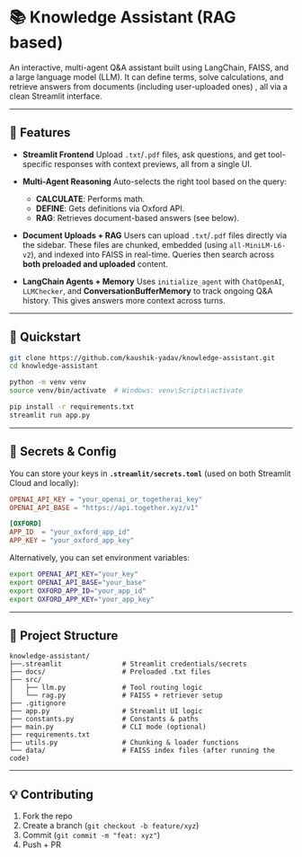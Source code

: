 # 📚 Knowledge Assistant (RAG based)

An interactive, multi-agent Q\&A assistant built using LangChain, FAISS, and a large language model (LLM). It can define terms, solve calculations, and retrieve answers from documents (including user-uploaded ones) , all via a clean Streamlit interface.

---

## 🔧 Features

* **Streamlit Frontend**
  Upload `.txt`/`.pdf` files, ask questions, and get tool-specific responses with context previews, all from a single UI.

* **Multi-Agent Reasoning**
  Auto-selects the right tool based on the query:

  * **CALCULATE**: Performs math.
  * **DEFINE**: Gets definitions via Oxford API.
  * **RAG**: Retrieves document-based answers (see below).

* **Document Uploads + RAG**
  Users can upload `.txt`/`.pdf` files directly via the sidebar. These files are chunked, embedded (using `all-MiniLM-L6-v2`), and indexed into FAISS in real-time. Queries then search across **both preloaded and uploaded** content.

* **LangChain Agents + Memory**
  Uses `initialize_agent` with `ChatOpenAI`, `LLMChecker`, and **ConversationBufferMemory** to track ongoing Q\&A history. This gives answers more context across turns.

---

## 🚀 Quickstart

```bash
git clone https://github.com/kaushik-yadav/knowledge-assistant.git
cd knowledge-assistant

python -m venv venv
source venv/bin/activate  # Windows: venv\Scripts\activate

pip install -r requirements.txt
streamlit run app.py
```

---

## 🔑 Secrets & Config

You can store your keys in **`.streamlit/secrets.toml`** (used on both Streamlit Cloud and locally):

```toml
OPENAI_API_KEY = "your_openai_or_togetherai_key"
OPENAI_API_BASE = "https://api.together.xyz/v1"

[OXFORD]
APP_ID  = "your_oxford_app_id"
APP_KEY = "your_oxford_app_key"
```

Alternatively, you can set environment variables:

```bash
export OPENAI_API_KEY="your_key"
export OPENAI_API_BASE="your_base"
export OXFORD_APP_ID="your_app_id"
export OXFORD_APP_KEY="your_app_key"
```

---

## 📁 Project Structure

```
knowledge-assistant/
├──.streamlit               # Streamlit credentials/secrets
├── docs/                   # Preloaded .txt files
├── src/
│   ├── llm.py              # Tool routing logic
│   └── rag.py              # FAISS + retriever setup
├── .gitignore              
├── app.py                  # Streamlit UI logic
├── constants.py            # Constants & paths
├── main.py                 # CLI mode (optional)
├── requirements.txt
├── utils.py                # Chunking & loader functions
└── data/                   # FAISS index files (after running the code)
```

---

## 💡 Contributing

1. Fork the repo
2. Create a branch (`git checkout -b feature/xyz`)
3. Commit (`git commit -m "feat: xyz"`)
4. Push + PR
